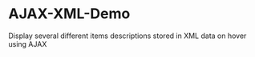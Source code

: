 # AJAX-XML-Demo
Display several different items descriptions stored in XML data on hover using AJAX
